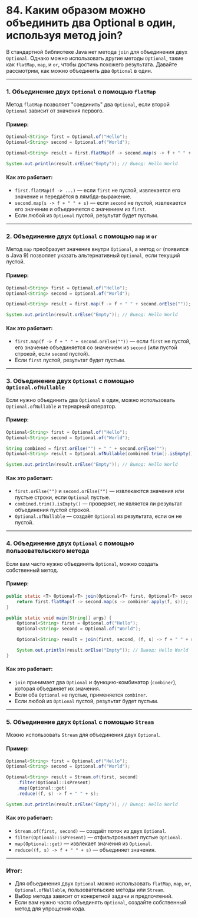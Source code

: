 # 84. Каким образом можно объединить два Optional в один, используя метод join?

В стандартной библиотеке Java нет метода `join` для объединения двух `Optional`. Однако можно использовать другие методы `Optional`, такие как `flatMap`, `map`, и `or`, чтобы достичь похожего результата. Давайте рассмотрим, как можно объединить два `Optional` в один.

---

### 1. **Объединение двух `Optional` с помощью `flatMap`**
Метод `flatMap` позволяет "соединить" два `Optional`, если второй `Optional` зависит от значения первого.

#### Пример:
```java
Optional<String> first = Optional.of("Hello");
Optional<String> second = Optional.of("World");

Optional<String> result = first.flatMap(f -> second.map(s -> f + " " + s));

System.out.println(result.orElse("Empty")); // Вывод: Hello World
```

#### Как это работает:
- `first.flatMap(f -> ...)` — если `first` не пустой, извлекается его значение и передаётся в лямбда-выражение.
- `second.map(s -> f + " " + s)` — если `second` не пустой, извлекается его значение и объединяется с значением из `first`.
- Если любой из `Optional` пустой, результат будет пустым.

---

### 2. **Объединение двух `Optional` с помощью `map` и `or`**
Метод `map` преобразует значение внутри `Optional`, а метод `or` (появился в Java 9) позволяет указать альтернативный `Optional`, если текущий пустой.

#### Пример:
```java
Optional<String> first = Optional.of("Hello");
Optional<String> second = Optional.of("World");

Optional<String> result = first.map(f -> f + " " + second.orElse(""));

System.out.println(result.orElse("Empty")); // Вывод: Hello World
```

#### Как это работает:
- `first.map(f -> f + " " + second.orElse(""))` — если `first` не пустой, его значение объединяется со значением из `second` (или пустой строкой, если `second` пустой).
- Если `first` пустой, результат будет пустым.

---

### 3. **Объединение двух `Optional` с помощью `Optional.ofNullable`**
Если нужно объединить два `Optional` в один, можно использовать `Optional.ofNullable` и тернарный оператор.

#### Пример:
```java
Optional<String> first = Optional.of("Hello");
Optional<String> second = Optional.of("World");

String combined = first.orElse("") + " " + second.orElse("");
Optional<String> result = Optional.ofNullable(combined.trim().isEmpty() ? null : combined);

System.out.println(result.orElse("Empty")); // Вывод: Hello World
```

#### Как это работает:
- `first.orElse("")` и `second.orElse("")` — извлекаются значения или пустые строки, если `Optional` пустые.
- `combined.trim().isEmpty()` — проверяет, не является ли результат объединения пустой строкой.
- `Optional.ofNullable` — создаёт `Optional` из результата, если он не пустой.

---

### 4. **Объединение двух `Optional` с помощью пользовательского метода**
Если вам часто нужно объединять `Optional`, можно создать собственный метод.

#### Пример:
```java
public static <T> Optional<T> join(Optional<T> first, Optional<T> second, BinaryOperator<T> combiner) {
    return first.flatMap(f -> second.map(s -> combiner.apply(f, s)));
}

public static void main(String[] args) {
    Optional<String> first = Optional.of("Hello");
    Optional<String> second = Optional.of("World");

    Optional<String> result = join(first, second, (f, s) -> f + " " + s);

    System.out.println(result.orElse("Empty")); // Вывод: Hello World
}
```

#### Как это работает:
- `join` принимает два `Optional` и функцию-комбинатор (`combiner`), которая объединяет их значения.
- Если оба `Optional` не пустые, применяется `combiner`.
- Если любой из `Optional` пустой, результат будет пустым.

---

### 5. **Объединение двух `Optional` с помощью `Stream`**
Можно использовать `Stream` для объединения двух `Optional`.

#### Пример:
```java
Optional<String> first = Optional.of("Hello");
Optional<String> second = Optional.of("World");

Optional<String> result = Stream.of(first, second)
    .filter(Optional::isPresent)
    .map(Optional::get)
    .reduce((f, s) -> f + " " + s);

System.out.println(result.orElse("Empty")); // Вывод: Hello World
```

#### Как это работает:
- `Stream.of(first, second)` — создаёт поток из двух `Optional`.
- `filter(Optional::isPresent)` — отфильтровывает пустые `Optional`.
- `map(Optional::get)` — извлекает значения из `Optional`.
- `reduce((f, s) -> f + " " + s)` — объединяет значения.

---

### Итог:
- Для объединения двух `Optional` можно использовать `flatMap`, `map`, `or`, `Optional.ofNullable`, пользовательские методы или `Stream`.
- Выбор метода зависит от конкретной задачи и предпочтений.
- Если вам нужно часто объединять `Optional`, создайте собственный метод для упрощения кода.
